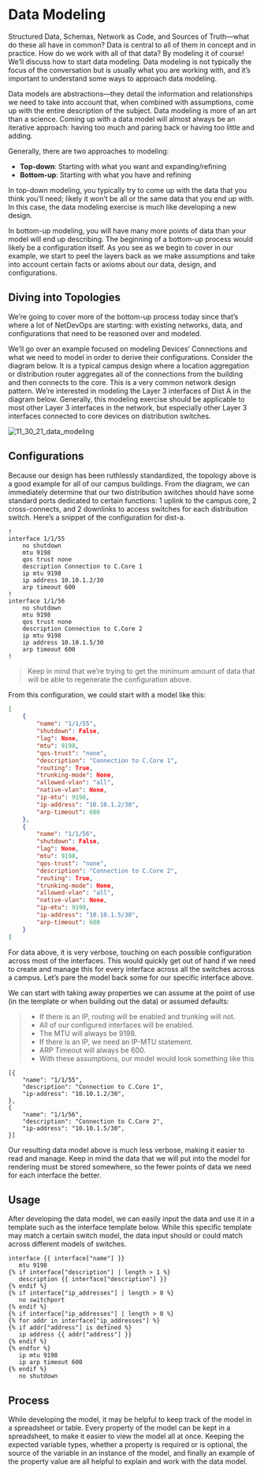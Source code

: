 # Data Modeling

Structured Data, Schemas, Network as Code, and Sources of Truth—what do these all have in common? Data is central to all of them in concept and in practice. How do we work with all of that data? By modeling it of course! We’ll discuss how to start data modeling. Data modeling is not typically the focus of the conversation but is usually what you are working with, and it’s important to understand some ways to approach data modeling.

Data models are abstractions—they detail the information and relationships we need to take into account that, when combined with assumptions, come up with the entire description of the subject. Data modeling is more of an art than a science. Coming up with a data model will almost always be an iterative approach: having too much and paring back or having too little and adding.

Generally, there are two approaches to modeling:

- **Top-down**: Starting with what you want and expanding/refining
- **Bottom-up**: Starting with what you have and refining

In top-down modeling, you typically try to come up with the data that you think you’ll need; likely it won’t be all or the same data that you end up with. In this case, the data modeling exercise is much like developing a new design.

In bottom-up modeling, you will have many more points of data than your model will end up describing. The beginning of a bottom-up process would likely be a configuration itself. As you see as we begin to cover in our example, we start to peel the layers back as we make assumptions and take into account certain facts or axioms about our data, design, and configurations.

## Diving into Topologies

We’re going to cover more of the bottom-up process today since that’s where a lot of NetDevOps are starting: with existing networks, data, and configurations that need to be reasoned over and modeled.

We’ll go over an example focused on modeling Devices’ Connections and what we need to model in order to derive their configurations. Consider the diagram below. It is a typical campus design where a location aggregation or distribution router aggregates all of the connections from the building and then connects to the core. This is a very common network design pattern. We’re interested in modeling the Layer 3 interfaces of Dist A in the diagram below. Generally, this modeling exercise should be applicable to most other Layer 3 interfaces in the network, but especially other Layer 3 interfaces connected to core devices on distribution switches.

![11_30_21_data_modeling](/assets/11_30_21_data_modeling.png)

## Configurations

Because our design has been ruthlessly standardized, the topology above is a good example for all of our campus buildings. From the diagram, we can immediately determine that our two distribution switches should have some standard ports dedicated to certain functions: 1 uplink to the campus core, 2 cross-connects, and 2 downlinks to access switches for each distribution switch. Here’s a snippet of the configuration for dist-a.

```properties
!
interface 1/1/55
    no shutdown
    mtu 9198
    qos trust none
    description Connection to C.Core 1
    ip mtu 9198
    ip address 10.10.1.2/30
    arp timeout 600
!
interface 1/1/56
    no shutdown
    mtu 9198
    qos trust none
    description Connection to C.Core 2
    ip mtu 9198
    ip address 10.10.1.5/30
    arp timeout 600
!
```

> Keep in mind that we’re trying to get the minimum amount of data that will be able to regenerate the configuration above.

From this configuration, we could start with a model like this:

```json
[
    {
        "name": "1/1/55",
        "shutdown": False,
        "lag": None,
        "mtu": 9198,
        "qos-trust": "none",
        "description": "Connection to C.Core 1",
        "routing": True,
        "trunking-mode": None,
        "allowed-vlan": "all",
        "native-vlan": None,
        "ip-mtu": 9198,
        "ip-address": "10.10.1.2/30",
        "arp-timeout": 600
    },
    {
        "name": "1/1/56",
        "shutdown": False,
        "lag": None,
        "mtu": 9198,
        "qos-trust": "none",
        "description": "Connection to C.Core 2",
        "routing": True,
        "trunking-mode": None,
        "allowed-vlan": "all",
        "native-vlan": None,
        "ip-mtu": 9198,
        "ip-address": "10.10.1.5/30",
        "arp-timeout": 600
    }
]
```

For data above, it is very verbose, touching on each possible configuration across most of the interfaces. This would quickly get out of hand if we need to create and manage this for every interface across all the switches across a campus. Let’s pare the model back some for our specific interface above.

We can start with taking away properties we can assume at the point of use (in the template or when building out the data) or assumed defaults:

> - If there is an IP, routing will be enabled and trunking will not.
> - All of our configured interfaces will be enabled.
> - The MTU will always be 9198.
> - If there is an IP, we need an IP-MTU statement.
> - ARP Timeout will always be 600.
> - With these assumptions, our model would look something like this

```
[{
    "name": "1/1/55",
    "description": "Connection to C.Core 1",
    "ip-address": "10.10.1.2/30",
},
{
    "name": "1/1/56",
    "description": "Connection to C.Core 2",
    "ip-address": "10.10.1.5/30",
}]
```

Our resulting data model above is much less verbose, making it easier to read and manage. Keep in mind the data that we will put into the model for rendering must be stored somewhere, so the fewer points of data we need for each interface the better.

## Usage

After developing the data model, we can easily input the data and use it in a template such as the interface template below. While this specific template may match a certain switch model, the data input should or could match across different models of switches.

```
interface {{ interface["name"] }}
   mtu 9198
{% if interface["description"] | length > 1 %}
   description {{ interface["description"] }}
{% endif %}
{% if interface["ip_addresses"] | length > 0 %}
   no switchport
{% endif %}
{% if interface["ip_addresses"] | length > 0 %}
{% for addr in interface["ip_addresses"] %}
{% if addr["address"] is defined %}
   ip address {{ addr["address"] }}
{% endif %}
{% endfor %}
   ip mtu 9198
   ip arp timeout 600
{% endif %}
   no shutdown
```

## Process

While developing the model, it may be helpful to keep track of the model in a spreadsheet or table. Every property of the model can be kept in a spreadsheet, to make it easier to view the model all at once. Keeping the expected variable types, whether a property is required or is optional, the source of the variable in an instance of the model, and finally an example of the property value are all helpful to explain and work with the data model.
